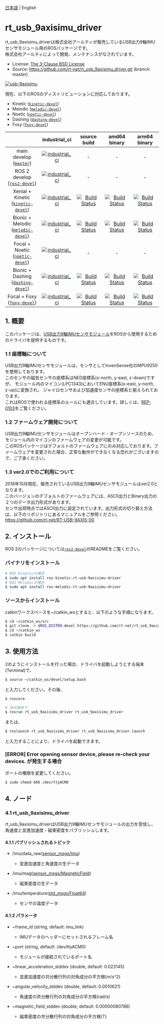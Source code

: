 [日本語](README.md) | English

# rt_usb_9axisimu_driver

rt_usb_9axisimu_driverは株式会社アールティが販売しているUSB出力9軸IMUセンサモジュール用のROSパッケージです。  
株式会社アールティによって開発、メンテナンスがなされています。
- License: [The 3-Clause BSD License](https://github.com/rt-net/rt_usb_9axisimu_driver/blob/master/LICENSE)
- Source: https://github.com/rt-net/rt_usb_9axisimu_driver.git (branch: master)

[![usb-9axisimu](https://rt-net.github.io/images/usb-9axisimu/usb-9axisimu.png)](https://rt-net.jp/products/usb9imu/)

現在、以下のROSのディストリビューションに対応しております。
- Kinetic ([`kinetic-devel`](https://github.com/rt-net/rt_usb_9axisimu_driver/tree/kinetic-devel))
- Melodic ([`melodic-devel`](https://github.com/rt-net/rt_usb_9axisimu_driver/tree/melodic-devel))
- Noetic ([`noetic-devel`](https://github.com/rt-net/rt_usb_9axisimu_driver/tree/noetic-devel))
- Dashing ([`dashing-devel`](https://github.com/rt-net/rt_usb_9axisimu_driver/tree/dashing-devel))
- Foxy ([`foxy-devel`](https://github.com/rt-net/rt_usb_9axisimu_driver/tree/foxy-devel))

| | industrial_ci | source build | amd64 binary | arm64 binary |
|:---:|:---:|:---:|:---:|:---:|
| main develop<br>([`master`](https://github.com/rt-net/rt_usb_9axisimu_driver/tree/master)) |  [![industrial_ci](https://github.com/rt-net/rt_usb_9axisimu_driver/workflows/industrial_ci/badge.svg?branch=master)](https://github.com/rt-net/rt_usb_9axisimu_driver/actions?query=workflow%3Aindustrial_ci+branch%3Amaster) | - | - | - | - |
| ROS 2 develop<br>([`ros2-devel`](https://github.com/rt-net/rt_usb_9axisimu_driver/tree/ros2-devel)) |  [![industrial_ci](https://github.com/rt-net/rt_usb_9axisimu_driver/workflows/industrial_ci/badge.svg?branch=ros2-devel)](https://github.com/rt-net/rt_usb_9axisimu_driver/actions?query=workflow%3Aindustrial_ci+branch%3Aros2-devel) | - | - | - | - |
| Xenial + Kinetic<br>([`kinetic-devel`](https://github.com/rt-net/rt_usb_9axisimu_driver/tree/kinetic-devel)) | [![industrial_ci](https://github.com/rt-net/rt_usb_9axisimu_driver/workflows/industrial_ci/badge.svg?branch=kinetic-devel)](https://github.com/rt-net/rt_usb_9axisimu_driver/actions?query=workflow%3Aindustrial_ci+branch%3Akinetic-devel) | [![Build Status](http://build.ros.org/job/Ksrc_uX__rt_usb_9axisimu_driver__ubuntu_xenial__source/badge/icon)](http://build.ros.org/job/Ksrc_uX__rt_usb_9axisimu_driver__ubuntu_xenial__source/) | [![Build Status](http://build.ros.org/view/Kbin_uX64/job/Kbin_uX64__rt_usb_9axisimu_driver__ubuntu_xenial_amd64__binary/badge/icon)](http://build.ros.org/view/Kbin_uX64/job/Kbin_uX64__rt_usb_9axisimu_driver__ubuntu_xenial_amd64__binary/) | [![Build Status](http://build.ros.org/view/Kbin_uxv8_uXv8/job/Kbin_uxv8_uXv8__rt_usb_9axisimu_driver__ubuntu_xenial_arm64__binary/badge/icon)](http://build.ros.org/view/Kbin_uxv8_uXv8/job/Kbin_uxv8_uXv8__rt_usb_9axisimu_driver__ubuntu_xenial_arm64__binary/) |
| Bionic + Melodic<br>([`melodic-devel`](https://github.com/rt-net/rt_usb_9axisimu_driver/tree/melodic-devel)) | [![industrial_ci](https://github.com/rt-net/rt_usb_9axisimu_driver/workflows/industrial_ci/badge.svg?branch=melodic-devel)](https://github.com/rt-net/rt_usb_9axisimu_driver/actions?query=workflow%3Aindustrial_ci+branch%3Amelodic-devel) | [![Build Status](http://build.ros.org/job/Msrc_uB__rt_usb_9axisimu_driver__ubuntu_bionic__source/badge/icon)](http://build.ros.org/job/Msrc_uB__rt_usb_9axisimu_driver__ubuntu_bionic__source/) | [![Build Status](http://build.ros.org/view/Mbin_uB64/job/Mbin_uB64__rt_usb_9axisimu_driver__ubuntu_bionic_amd64__binary/badge/icon)](http://build.ros.org/view/Mbin_uB64/job/Mbin_uB64__rt_usb_9axisimu_driver__ubuntu_bionic_amd64__binary/) | [![Build Status](http://build.ros.org/job/Mbin_ubv8_uBv8__rt_usb_9axisimu_driver__ubuntu_bionic_arm64__binary/badge/icon)](http://build.ros.org/job/Mbin_ubv8_uBv8__rt_usb_9axisimu_driver__ubuntu_bionic_arm64__binary/) |
| Focal + Noetic<br>([`noetic-devel`](https://github.com/rt-net/rt_usb_9axisimu_driver/tree/noetic-devel)) |  [![industrial_ci](https://github.com/rt-net/rt_usb_9axisimu_driver/workflows/industrial_ci/badge.svg?branch=noetic-devel)](https://github.com/rt-net/rt_usb_9axisimu_driver/actions?query=workflow%3Aindustrial_ci+branch%3Anoetic-devel) | - | - | - | - |
| Bionic + Dashing<br>([`dashing-devel`](https://github.com/rt-net/rt_usb_9axisimu_driver/tree/dashing-devel)) | [![industrial_ci](https://github.com/rt-net/rt_usb_9axisimu_driver/workflows/industrial_ci/badge.svg?branch=dashing-devel)](https://github.com/rt-net/rt_usb_9axisimu_driver/actions?query=workflow%3Aindustrial_ci+branch%3Adashing-devel) |[![Build Status](https://build.ros2.org/view/Dsrc_uB/job/Dsrc_uB__rt_usb_9axisimu_driver__ubuntu_bionic__source/badge/icon)](https://build.ros2.org/view/Dsrc_uB/job/Dsrc_uB__rt_usb_9axisimu_driver__ubuntu_bionic__source/) | [![Build Status](https://build.ros2.org/view/Dsrc_uB/job/Dbin_uB64__rt_usb_9axisimu_driver__ubuntu_bionic_amd64__binary/badge/icon)](https://build.ros2.org/view/Dsrc_uB/job/Dbin_uB64__rt_usb_9axisimu_driver__ubuntu_bionic_amd64__binary/) | [![Build Status](https://build.ros2.org/view/Dsrc_uB/job/Dbin_ubv8_uBv8__rt_usb_9axisimu_driver__ubuntu_bionic_arm64__binary/badge/icon)](https://build.ros2.org/view/Dsrc_uB/job/Dbin_ubv8_uBv8__rt_usb_9axisimu_driver__ubuntu_bionic_arm64__binary/) |
| Focal + Foxy<br>([`foxy-devel`](https://github.com/rt-net/rt_usb_9axisimu_driver/tree/foxy-devel)) | [![industrial_ci](https://github.com/rt-net/rt_usb_9axisimu_driver/workflows/industrial_ci/badge.svg?branch=foxy-devel)](https://github.com/rt-net/rt_usb_9axisimu_driver/actions?query=workflow%3Aindustrial_ci+branch%3Afoxy-devel) | [![Build Status](https://build.ros2.org/view/Fsrc_uF/job/Fsrc_uF__rt_usb_9axisimu_driver__ubuntu_focal__source/badge/icon)](https://build.ros2.org/view/Fsrc_uF/job/Fsrc_uF__rt_usb_9axisimu_driver__ubuntu_focal__source/) |[![Build Status](https://build.ros2.org/view/Fsrc_uF/job/Fbin_uF64__rt_usb_9axisimu_driver__ubuntu_focal_amd64__binary/badge/icon)](https://build.ros2.org/view/Fsrc_uF/job/Fbin_uF64__rt_usb_9axisimu_driver__ubuntu_focal_amd64__binary/) | [![Build Status](https://build.ros2.org/view/Fbin_ubv8_uFv8/job/Fbin_ubv8_uFv8__rt_usb_9axisimu_driver__ubuntu_focal_arm64__binary/badge/icon)](https://build.ros2.org/view/Fbin_ubv8_uFv8/job/Fbin_ubv8_uFv8__rt_usb_9axisimu_driver__ubuntu_focal_arm64__binary/) |

## 1. 概要

このパッケージは、[USB出力9軸IMUセンサモジュール](https://www.rt-net.jp/products/9axisimu2/)をROSから使用するためのドライバを提供するものです。

### 1.1 座標軸について

USB出力9軸IMUセンサモジュールは、センサとしてInvenSense社のMPU9250を使用しております。  
このセンサの磁気センサの座標系はNED座標系(x-north, y-east, z-down)ですが、
モジュール内のマイコン(LPC1343)においてENU座標系(x-east, y-north, z-up)に変換され、
ジャイロセンサおよび加速度センサの座標系と揃えられております。  
これはROSで使われる座標系のルールにも適合しています。詳しくは、[REP-0103](http://www.ros.org/reps/rep-0103.html#axis-orientation)をご覧ください。

### 1.2 ファームウェア開発について

USB出力9軸IMUセンサモジュールはオープンハード・オープンソースのため、モジュール内のマイコンのファームウェアの変更が可能です。  
このROSパッケージはデフォルトのファームウェアにのみ対応しております。ファームウェアを変更された場合、正常な動作ができなくなる恐れがございますので、ご了承ください。

### 1.3 ver2.0でのご利用について

2018年10月現在、販売されているUSB出力9軸IMUセンサモジュールはver2.0となります。  
このバージョンのデフォルトのファームウェアには、ASCII出力とBinary出力の２つのデータ出力形式があります。  
センサ出荷時点ではASCII出力に設定されています。出力形式の切り替え方法は、以下のリポジトリにあるマニュアルをご参照ください。  
https://github.com/rt-net/RT-USB-9AXIS-00

## 2. インストール

ROS 2のパッケージについては[`ros2-devel`](https://github.com/rt-net/rt_usb_9axisimu_driver/tree/ros2-devel)のREADMEをご覧ください。

### バイナリをインストール

```sh
# ROS Kineticの場合
$ sudo apt install ros-kinetic-rt-usb-9axisimu-driver
# ROS Melodicの場合
$ sudo apt install ros-melodic-rt-usb-9axisimu-driver
```

### ソースからインストール

catkinワークスペースを~/catkin_wsとすると、以下のような手順になります。

```sh
$ cd ~/catkin_ws/src
$ git clone -b $ROS_DISTRO-devel https://github.com/rt-net/rt_usb_9axisimu_driver.git
$ cd ~/catkin_ws
$ catkin build
```

## 3. 使用方法
2のようにインストールを行った場合、ドライバを起動しようとする端末(Terminal)で、
```sh
$ source ~/catkin_ws/devel/setup.bash
```
と入力してください。その後、

```sh
$ roscore

# 別の端末で
$ rosrun rt_usb_9axisimu_driver rt_usb_9axisimu_driver
```

または、

```sh
$ roslaunch rt_usb_9axisimu_driver rt_usb_9axisimu_driver.launch
```

と入力することにより、ドライバを起動できます。

### [ERROR] Error opening sensor device, please re-check your devices. が発生する場合

ポートの権限を変更してください。

```sh
$ sudo chmod 666 /dev/ttyACM0
```

## 4. ノード
### 4.1 rt_usb_9axisimu_driver

rt_usb_9axisimu_driverはUSB出力9軸IMUセンサモジュールの出力を受信し、角速度と並進加速度・磁束密度をパブリッシュします。

#### 4.1.1 パブリッシュされるトピック

- /imu/data_raw([sensor_msgs/Imu](http://docs.ros.org/api/sensor_msgs/html/msg/Imu.html))
    - 並進加速度と角速度の生データ

- /imu/mag([sensor_msgs/MagneticField](http://docs.ros.org/api/sensor_msgs/html/msg/MagneticField.html))
    - 磁束密度の生データ

- /imu/temperature([std_msgs/Float64](http://docs.ros.org/api/std_msgs/html/msg/Float64.html))
    - センサの温度データ

#### 4.1.2 パラメータ

- ~frame_id (string, default: imu_link)
    - IMUデータのヘッダーにセットされるフレーム名

- ~port (string, default: /dev/ttyACM0)
    - モジュールが接続されているポート名

- ~linear_acceleration_stddev (double, default: 0.023145)
    - 並進加速度の共分散行列の対角成分の平方根(m/s^2)

- ~angular_velocity_stddev (double, default: 0.0010621)
    - 角速度の共分散行列の対角成分の平方根(rad/s)

- ~magnetic_field_stddev (double, default: 0.00000080786)
    - 磁束密度の共分散行列の対角成分の平方根(T)
